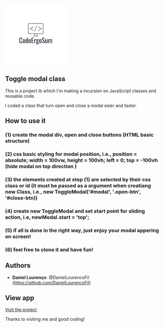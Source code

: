 ![Logo of the project](https://github.com/DanielLourencoFil/NutsAndBolts/blob/main/toggle-modal/README-files/CodeErgoSum.png)

## Toggle modal class

This is a project ib which I'm making a incursion on JavaScript classes and reusable code.

I coded a class that turn open and close a modal esier and faster.

## How to use it

### (1) create the modal div, open and close buttons (HTML basic structure)

### (2) css basic styling for modal position, i.e., position = absolute; width = 100vw, height = 100vh; left = 0; top = -100vh (hide modal on top direction )

### (3) the elements created at step (1) are selected by their css class or id (it must be passed as a argument when creatiang new Class, i.e., new ToggleModal('#modal', '.open-btn', '#close-btn))

### (4) create new ToggleModal and set start point for sliding action, i.e, newModal.start = 'top';

### (5) if all is done in the right way, just enjoy your modal appering on screen!

### (6) feel free to clone it and have fun!

## Authors

- **Daniel Lourenço**: @DanielLourencoFil (https://github.com/DanielLourencoFil)

## View app

[Visit the project](https://toggle-modal-generator.netlify.app/)

Thanks to visiting me and good coding!
